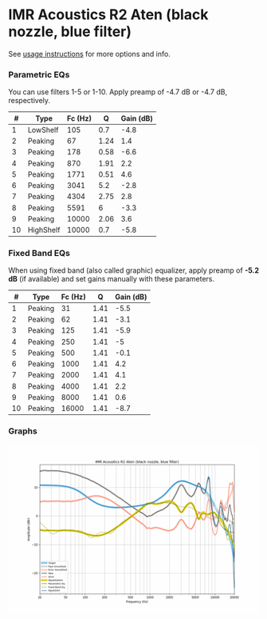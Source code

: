 # IMR Acoustics R2 Aten (black nozzle, blue filter)
See [usage instructions](https://github.com/jaakkopasanen/AutoEq#usage) for more options and info.

### Parametric EQs
You can use filters 1-5 or 1-10. Apply preamp of -4.7 dB or -4.7 dB, respectively.

|   # | Type      |   Fc (Hz) |    Q |   Gain (dB) |
|-----|-----------|-----------|------|-------------|
|   1 | LowShelf  |       105 | 0.7  |        -4.8 |
|   2 | Peaking   |        67 | 1.24 |         1.4 |
|   3 | Peaking   |       178 | 0.58 |        -6.6 |
|   4 | Peaking   |       870 | 1.91 |         2.2 |
|   5 | Peaking   |      1771 | 0.51 |         4.6 |
|   6 | Peaking   |      3041 | 5.2  |        -2.8 |
|   7 | Peaking   |      4304 | 2.75 |         2.8 |
|   8 | Peaking   |      5591 | 6    |        -3.3 |
|   9 | Peaking   |     10000 | 2.06 |         3.6 |
|  10 | HighShelf |     10000 | 0.7  |        -5.8 |

### Fixed Band EQs
When using fixed band (also called graphic) equalizer, apply preamp of **-5.2 dB** (if available) and set gains manually with these parameters.

|   # | Type    |   Fc (Hz) |    Q |   Gain (dB) |
|-----|---------|-----------|------|-------------|
|   1 | Peaking |        31 | 1.41 |        -5.5 |
|   2 | Peaking |        62 | 1.41 |        -3.1 |
|   3 | Peaking |       125 | 1.41 |        -5.9 |
|   4 | Peaking |       250 | 1.41 |        -5   |
|   5 | Peaking |       500 | 1.41 |        -0.1 |
|   6 | Peaking |      1000 | 1.41 |         4.2 |
|   7 | Peaking |      2000 | 1.41 |         4.1 |
|   8 | Peaking |      4000 | 1.41 |         2.2 |
|   9 | Peaking |      8000 | 1.41 |         0.6 |
|  10 | Peaking |     16000 | 1.41 |        -8.7 |

### Graphs
![](./IMR%20Acoustics%20R2%20Aten%20(black%20nozzle,%20blue%20filter).png)
